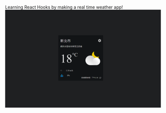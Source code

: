Learning React Hooks by making a real time weather app!
![image](https://github.com/brandon111586/realtime-weather-app/blob/main/web_picture.PNG)
